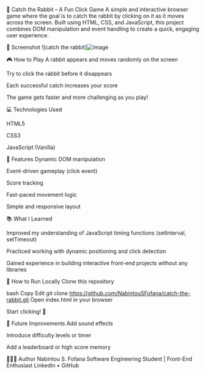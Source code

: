 🐇 Catch the Rabbit – A Fun Click Game
A simple and interactive browser game where the goal is to catch the rabbit by clicking on it as it moves across the screen. Built using HTML, CSS, and JavaScript, this project combines DOM manipulation and event handling to create a quick, engaging user experience.

📸 Screenshot
![catch the rabbit]![image](https://github.com/user-attachments/assets/2f0fffd4-65d8-46c0-b0d7-c099c9a4936a)


🎮 How to Play
A rabbit appears and moves randomly on the screen

Try to click the rabbit before it disappears

Each successful catch increases your score

The game gets faster and more challenging as you play!

💻 Technologies Used

HTML5

CSS3

JavaScript (Vanilla)

🚀 Features
Dynamic DOM manipulation

Event-driven gameplay (click event)

Score tracking

Fast-paced movement logic

Simple and responsive layout

📚 What I Learned

Improved my understanding of JavaScript timing functions (setInterval, setTimeout)

Practiced working with dynamic positioning and click detection

Gained experience in building interactive front-end projects without any libraries


📂 How to Run Locally
Clone this repository

bash
Copy
Edit
git clone https://github.com/NabintouSFofana/catch-the-rabbit.git
Open index.html in your browser

Start clicking! 🐰

📌 Future Improvements
Add sound effects

Introduce difficulty levels or timer

Add a leaderboard or high score memory

👩🏽‍💻 Author
Nabintou S. Fofana
Software Engineering Student | Front-End Enthusiast
LinkedIn • GitHub
